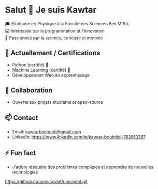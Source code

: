 # Salut 👋 Je suis Kawtar

🎓 Étudiante en Physique à la Faculté des Sciences Ben M'Sik  
💻 Intéressée par la programmation et l'innovation  
🔬 Passionnée par la science, curieuse et motivée

## 🌱 Actuellement / Certifications
- Python (certifié) 🐍
- Machine Learning (certifié) 🤖
- Développement Web en apprentissage

## 👯 Collaboration
- Ouverte aux projets étudiants et open-source

## 📫 Contact
- Email: kawtarbouhdidi@gmail.com
- LinkedIn: https://www.linkedin.com/in/kawtar-bouhdidi-782813387

## ⚡ Fun fact
- J'adore résoudre des problèmes complexes et apprendre de nouvelles technologies



https://github.com/unicovoit/unicovoit.git
